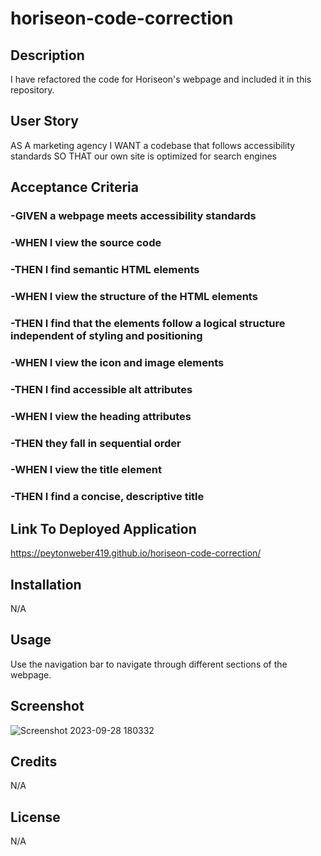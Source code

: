 # horiseon-code-correction

## Description
I have refactored the code for Horiseon's webpage and included it in this repository.
 
## User Story
AS A marketing agency
I WANT a codebase that follows accessibility standards
SO THAT our own site is optimized for search engines

## Acceptance Criteria
### -GIVEN a webpage meets accessibility standards
### -WHEN I view the source code
### -THEN I find semantic HTML elements
### -WHEN I view the structure of the HTML elements
### -THEN I find that the elements follow a logical structure independent of styling and positioning
### -WHEN I view the icon and image elements
### -THEN I find accessible alt attributes
### -WHEN I view the heading attributes
### -THEN they fall in sequential order
### -WHEN I view the title element
### -THEN I find a concise, descriptive title

## Link To Deployed Application
https://peytonweber419.github.io/horiseon-code-correction/

## Installation
N/A

## Usage
Use the navigation bar to navigate through different sections of the webpage.

## Screenshot
![Screenshot 2023-09-28 180332](https://github.com/peytonweber419/horiseon-code-correction/assets/144742645/f10a1863-e4f9-477b-9ccd-0f89cd68e272)

## Credits
N/A

## License
N/A
